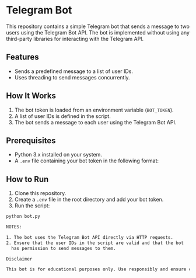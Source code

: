 # Telegram Bot

This repository contains a simple Telegram bot that sends a message to two users using the Telegram Bot API. The bot is implemented without using any third-party libraries for interacting with the Telegram API.

## Features

- Sends a predefined message to a list of user IDs.
- Uses threading to send messages concurrently.

## How It Works

1. The bot token is loaded from an environment variable (`BOT_TOKEN`).
2. A list of user IDs is defined in the script.
3. The bot sends a message to each user using the Telegram Bot API.

## Prerequisites

- Python 3.x installed on your system.
- A `.env` file containing your bot token in the following format:

## How to Run

1. Clone this repository.
2. Create a `.env` file in the root directory and add your bot token.
3. Run the script:
 ```bash
 python bot.py

 NOTES:

1. The bot uses the Telegram Bot API directly via HTTP requests.
2. Ensure that the user IDs in the script are valid and that the bot 
   has permission to send messages to them.

Disclaimer

This bot is for educational purposes only. Use responsibly and ensure compliance with Telegram's terms of service. ```